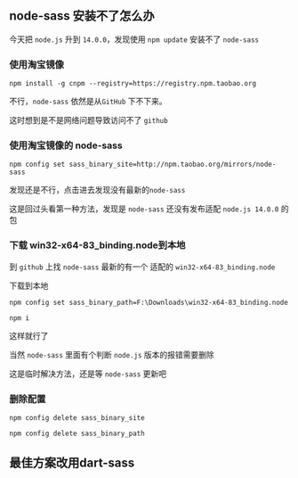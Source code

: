 ## node-sass 安装不了怎么办

今天把 `node.js` 升到 `14.0.0`，发现使用 `npm update` 安装不了 `node-sass`

### 使用淘宝镜像

```shell
npm install -g cnpm --registry=https://registry.npm.taobao.org
```

不行，`node-sass` 依然是从`GitHub` 下不下来。

这时想到是不是网络问题导致访问不了 `github`

### 使用淘宝镜像的 node-sass

```shell
npm config set sass_binary_site=http://npm.taobao.org/mirrors/node-sass
```

发现还是不行，点击进去发现没有最新的`node-sass`

这是回过头看第一种方法，发现是 `node-sass` 还没有发布适配 `node.js 14.0.0` 的包

### 下载 win32-x64-83_binding.node到本地

到 `github` 上找 `node-sass` 最新的有一个 适配的 `win32-x64-83_binding.node`

下载到本地


```shell
npm config set sass_binary_path=F:\Downloads\win32-x64-83_binding.node

npm i
```

这样就行了

当然 `node-sass` 里面有个判断 `node.js` 版本的报错需要删除

这是临时解决方法，还是等 `node-sass` 更新吧

### 删除配置

```shell
npm config delete sass_binary_site

npm config delete sass_binary_path
```

## 最佳方案改用dart-sass

